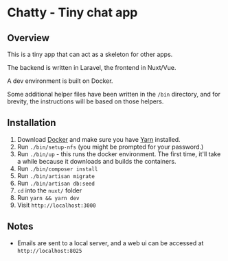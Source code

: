 # Chatty - Tiny chat app

## Overview
This is a tiny app that can act as a skeleton for other apps.

The backend is written in Laravel, the frontend in Nuxt/Vue.

A dev environment is built on Docker.

Some additional helper files have been written in the `/bin` directory,
and for brevity, the instructions will be based on those helpers.

## Installation
1. Download [Docker](https://www.docker.com/products/docker-desktop) and make sure you 
   have [Yarn](https://yarnpkg.com/) installed.  
2. Run `./bin/setup-nfs` (you might be prompted for your password.)
3. Run `./bin/up` - this runs the docker environment. The first time, it'll take a 
   while because it downloads and builds the containers.
4. Run `./bin/composer install`
5. Run `./bin/artisan migrate`
6. Run `./bin/artisan db:seed`
7. `cd` into the `nuxt/` folder
8. Run `yarn && yarn dev`
9. Visit `http://localhost:3000`

## Notes
- Emails are sent to a local server, and a web ui can be accessed at `http://localhost:8025`
